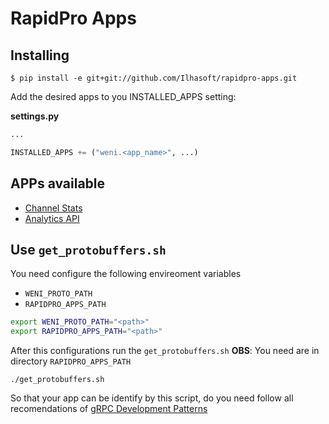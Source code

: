 # RapidPro Apps

## Installing
```shell script
$ pip install -e git+git://github.com/Ilhasoft/rapidpro-apps.git
```

Add the desired apps to you INSTALLED_APPS setting:

**settings.py**
```python
...

INSTALLED_APPS += ("weni.<app_name>", ...)
```
## APPs available

- [Channel Stats](channel_stats/README.md)
- [Analytics API](analytics_api/README.md)

## Use `get_protobuffers.sh`

You need configure the following envireoment variables
- `WENI_PROTO_PATH`
- `RAPIDPRO_APPS_PATH`

```sh
export WENI_PROTO_PATH="<path>"
export RAPIDPRO_APPS_PATH="<path>"
```

After this configurations run the `get_protobuffers.sh`
**OBS**: You need are in directory `RAPIDPRO_APPS_PATH`
```
./get_protobuffers.sh
```

So that your app can be identify by this script, do you need follow all recomendations of [gRPC Development Patterns](https://github.com/Ilhasoft/rapidpro-apps/wiki/gRPC-Development-Patterns)